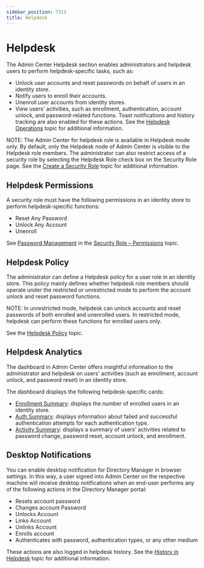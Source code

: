 ```yaml
---
sidebar_position: 7313
title: Helpdesk
---
```


# Helpdesk

The Admin Center Helpdesk section enables administrators and helpdesk users to perform helpdesk-specific tasks, such as:

* Unlock user accounts and reset passwords on behalf of users in an identity store.
* Notify users to enroll their accounts.
* Unenroll user accounts from identity stores.
* View users' activities, such as enrollment, authentication, account unlock, and password-related functions. Toast notifications and history tracking are also enabled for these actions. See the [Helpdesk Operations](Operation/Overview "Helpdesk Operations") topic for additional information.

NOTE: The Admin Center for helpdesk role is available in Helpdesk mode only.
By default, only the Helpdesk node of Admin Center is visible to the Helpdesk role members. The administrator can also restrict access of a security role by selecting the Helpdesk Role check box on the Security Role page. See the [Create a Security Role](../SecurityRole/Create "Create a Security Role") topic for additional information.

## Helpdesk Permissions

A security role must have the following permissions in an identity store to perform helpdesk-specific functions:

* Reset Any Password
* Unlock Any Account
* Unenroll

See [Password Management](../SecurityRole/Permissions#Management "Password Management") in the [Security Role – Permissions](../SecurityRole/Permissions "Security Role – Permissions") topic.

## Helpdesk Policy

The administrator can define a Helpdesk policy for a user role in an identity store. This policy mainly defines whether helpdesk role members should operate under the restricted or unrestricted mode to perform the account unlock and reset password functions.

NOTE: In unrestricted mode, helpdesk can unlock accounts and reset passwords of both enrolled and unenrolled users. In restricted mode, helpdesk can perform these functions for enrolled users only.

See the [Helpdesk Policy](../SecurityRole/Policy/Helpdesk "Helpdesk Policy") topic.

## Helpdesk Analytics

The dashboard in Admin Center offers insightful information to the administrator and helpdesk on users' activities (such as enrollment, account unlock, and password reset) in an identity store.

The dashboard displays the following helpdesk-specific cards:

* [Enrollment Summary](../General/Dashboard#Summary "Enrollment Summary"): displays the number of enrolled users in an identity store.
* [Auth Summary](../General/Dashboard#Auth "Auth Summary"): displays information about failed and successful authentication attempts for each authentication type.
* [Activity Summary](../General/Dashboard#activity "Activity Summary"): displays a summary of users' activities related to password change, password reset, account unlock, and enrollment.

## Desktop Notifications

You can enable desktop notification for Directory Manager in browser settings. In this way, a user signed into Admin Center on the respective machine will receive desktop notifications when an end-user performs any of the following actions in the Directory Manager portal:

* Resets account password
* Changes account Password
* Unlocks Account
* Links Account
* Unlinks Account
* Enrolls account
* Authenticates with password, authentication types, or any other medium

These actions are also logged in helpdesk history. See the [History in Helpdesk](History "History in Helpdesk") topic for additional information.